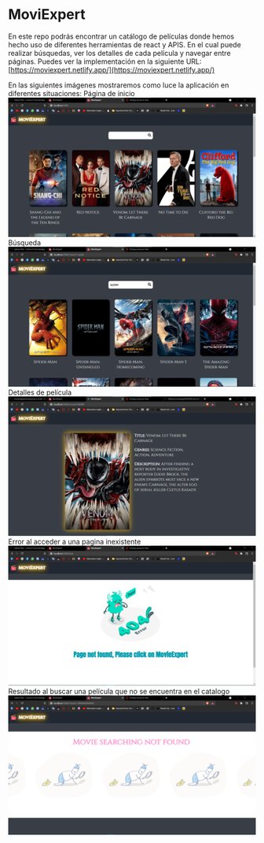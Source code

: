 # MoviExpert
En este repo podrás encontrar un catálogo de películas donde hemos hecho uso de diferentes herramientas de react y APIS. En el cual puede realizar búsquedas, ver los detalles de cada película y navegar entre páginas. 
Puedes ver la implementación en la siguiente URL: [https://moviexpert.netlify.app/](https://moviexpert.netlify.app/)

En las siguientes imágenes mostraremos como luce la aplicación en diferentes situaciones:
Página de inicio
![alt text](https://github.com/Carlosrc31/moviesApp/blob/main/principal.png)</br>
Búsqueda
![alt text](https://github.com/Carlosrc31/moviesApp/blob/main/busqueda.png)</br>
Detalles de película
![alt text](https://github.com/Carlosrc31/moviesApp/blob/main/detalle.png)</br>
Error al acceder a una pagina inexistente 
![alt text](https://github.com/Carlosrc31/moviesApp/blob/main/error.png)</br>
Resultado al buscar una película que no se encuentra en el catalogo
![alt text](https://github.com/Carlosrc31/moviesApp/blob/main/notfound.png)</br>




